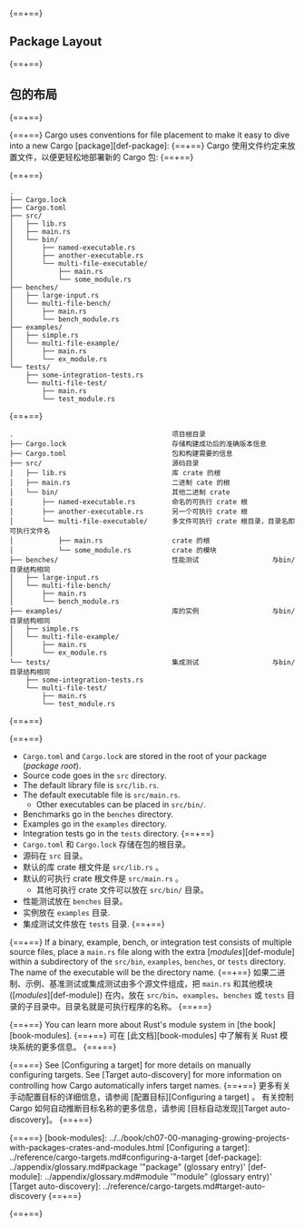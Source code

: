 {==+==}
## Package Layout
{==+==}
## 包的布局
{==+==}

{==+==}
Cargo uses conventions for file placement to make it easy to dive into a new
Cargo [package][def-package]:
{==+==}
Cargo 使用文件约定来放置文件，以便更轻松地部署新的 Cargo 包:
{==+==}

{==+==}
```text
.
├── Cargo.lock
├── Cargo.toml
├── src/
│   ├── lib.rs
│   ├── main.rs
│   └── bin/
│       ├── named-executable.rs
│       ├── another-executable.rs
│       └── multi-file-executable/
│           ├── main.rs
│           └── some_module.rs
├── benches/
│   ├── large-input.rs
│   └── multi-file-bench/
│       ├── main.rs
│       └── bench_module.rs
├── examples/
│   ├── simple.rs
│   └── multi-file-example/
│       ├── main.rs
│       └── ex_module.rs
└── tests/
    ├── some-integration-tests.rs
    └── multi-file-test/
        ├── main.rs
        └── test_module.rs
```
{==+==}
```text
.                                       项目根目录
├── Cargo.lock                          存储构建成功后的准确版本信息
├── Cargo.toml                          包和构建需要的信息
├── src/                                源码目录
│   ├── lib.rs                          库 crate 的根
│   ├── main.rs                         二进制 cate 的根
│   └── bin/                            其他二进制 crate
│       ├── named-executable.rs         命名的可执行 crate 根
│       ├── another-executable.rs       另一个可执行 crate 根
│       └── multi-file-executable/      多文件可执行 crate 根目录，目录名即可执行文件名
│           ├── main.rs                 crate 的根
│           └── some_module.rs          crate 的模块
├── benches/                            性能测试                  与bin/目录结构相同
│   ├── large-input.rs                  
│   └── multi-file-bench/               
│       ├── main.rs                     
│       └── bench_module.rs             
├── examples/                           库的实例                  与bin/目录结构相同
│   ├── simple.rs
│   └── multi-file-example/
│       ├── main.rs
│       └── ex_module.rs
└── tests/                              集成测试                  与bin/目录结构相同
    ├── some-integration-tests.rs
    └── multi-file-test/
        ├── main.rs
        └── test_module.rs
```
{==+==}


{==+==}
* `Cargo.toml` and `Cargo.lock` are stored in the root of your package (*package
  root*).
* Source code goes in the `src` directory.
* The default library file is `src/lib.rs`.
* The default executable file is `src/main.rs`.
    * Other executables can be placed in `src/bin/`.
* Benchmarks go in the `benches` directory.
* Examples go in the `examples` directory.
* Integration tests go in the `tests` directory.
{==+==}
* `Cargo.toml` 和 `Cargo.lock` 存储在包的根目录。
* 源码在 `src` 目录。
* 默认的库 crate 根文件是 `src/lib.rs` 。
* 默认的可执行 crate 根文件是 `src/main.rs` 。
    * 其他可执行 crate 文件可以放在 `src/bin/` 目录。
* 性能测试放在 `benches` 目录。
* 实例放在 `examples` 目录.
* 集成测试文件放在 `tests` 目录.
{==+==}


{==+==}
If a binary, example, bench, or integration test consists of multiple source
files, place a `main.rs` file along with the extra [*modules*][def-module]
within a subdirectory of the `src/bin`, `examples`, `benches`, or `tests`
directory. The name of the executable will be the directory name.
{==+==}
如果二进制、示例、基准测试或集成测试由多个源文件组成，把 `main.rs` 和其他模块([*modules*][def-module]) 在内，放在 `src/bin`、`examples`、`benches` 或 `tests` 目录的子目录中。目录名就是可执行程序的名称。
{==+==}


{==+==}
You can learn more about Rust's module system in [the book][book-modules].
{==+==}
可在 [此文档][book-modules] 中了解有关 Rust 模块系统的更多信息。
{==+==}


{==+==}
See [Configuring a target] for more details on manually configuring targets.
See [Target auto-discovery] for more information on controlling how Cargo
automatically infers target names.
{==+==}
更多有关手动配置目标的详细信息，请参阅 [配置目标][Configuring a target] 。
有关控制 Cargo 如何自动推断目标名称的更多信息，请参阅 [目标自动发现][Target auto-discovery]。
{==+==}


{==+==}
[book-modules]: ../../book/ch07-00-managing-growing-projects-with-packages-crates-and-modules.html
[Configuring a target]: ../reference/cargo-targets.md#configuring-a-target
[def-package]:           ../appendix/glossary.md#package          '"package" (glossary entry)'
[def-module]:            ../appendix/glossary.md#module           '"module" (glossary entry)'
[Target auto-discovery]: ../reference/cargo-targets.md#target-auto-discovery
{==+==}

{==+==}
